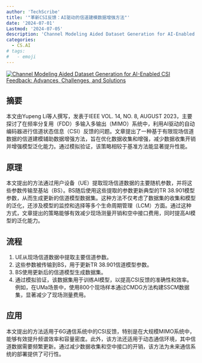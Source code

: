 ```yaml
---
author: 'TechScribe'
title: '"革新CSI反馈：AI驱动的信道建模数据增强方法"'
date: '2024-07-01'
Lastmod: '2024-07-05'
description: 'Channel Modeling Aided Dataset Generation for AI-Enabled CSI Feedback: Advances, Challenges, and Solutions'
categories:
  - CS.AI
# tags:
#   - emoji
---
```


[![Channel Modeling Aided Dataset Generation for AI-Enabled CSI Feedback: Advances, Challenges, and Solutions](https://arxiv-research-1301205113.cos.ap-guangzhou.myqcloud.com/images/2407.00896v1.pdf_0.jpg)](https://arxiv.org/abs/2407.00896v1)

## 摘要

本文由Yupeng Li等人撰写，发表于IEEE VOL. 14, NO. 8, AUGUST 2023，主要探讨了在频率分复用（FDD）多输入多输出（MIMO）系统中，利用AI驱动的自动编码器进行信道状态信息（CSI）反馈的问题。文章提出了一种基于有限现场信道数据的信道建模辅助数据增强方法，旨在优化数据收集和增强，减少数据收集开销并增强模型泛化能力。通过模拟验证，该策略相较于基准方法能显著提升性能。<!--more-->

## 原理

本文提出的方法通过用户设备（UE）提取现场信道数据的主要随机参数，并将这些参数传输至基站（BS）。BS随后使用这些提取的参数更新典型的TR 38.901模型参数，从而生成更新的信道模型数据集。这种方法不仅考虑了数据集的收集和模型的泛化，还涉及模型的监控和选择等多个生命周期管理（LCM）方面。通过这种方式，文章提出的策略能够有效减少现场测量开销和空中接口费用，同时提高AI模型的泛化能力。

## 流程

1. UE从现场信道数据中提取主要信道参数。
2. 这些参数被传输到BS，用于更新TR 38.901信道模型参数。
3. BS使用更新后的信道模型生成数据集。
4. 通过模拟验证，该数据集用于训练AI模型，以提高CSI反馈的准确性和效率。
例如，在UMa场景中，使用800个现场样本通过CMDG方法构建SSCM数据集，显著减少了现场测量费用。

## 应用

本文提出的方法适用于6G通信系统中的CSI反馈，特别是在大规模MIMO系统中，能够有效提升频谱效率和容量密度。此外，该方法还适用于动态通信环境，其中信道数据需要频繁更新。通过减少数据收集和空中接口的开销，该方法为未来通信系统的部署提供了可行性。